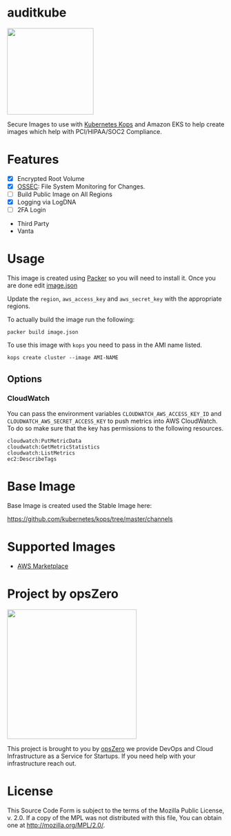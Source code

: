 # auditkube

<img src="http://assets.opszero.com.s3.amazonaws.com/images/auditkube.png" width="200px" />

Secure Images to use with [Kubernetes
Kops](https://github.com/kubernetes/kops) and Amazon EKS to help create images which help
with PCI/HIPAA/SOC2 Compliance.

# Features

 - [X] Encrypted Root Volume
 - [X] [OSSEC](https://ossec.github.io/): File System Monitoring for Changes.
 - [ ] Build Public Image on All Regions
 - [X] Logging via LogDNA
 - [ ] 2FA Login

 - Third Party
  - Vanta

# Usage

This image is created using [Packer](https://www.packer.io/) so you will need
to install it. Once you are done edit [image.json](./image.json)

Update the `region`, `aws_access_key` and `aws_secret_key` with the
appropriate regions.

To actually build the image run the following:

```
packer build image.json
```

To use this image with `kops` you need to pass in the AMI name listed.

```
kops create cluster --image AMI-NAME
```

## Options

### CloudWatch

You can pass the environment variables `CLOUDWATCH_AWS_ACCESS_KEY_ID`
and `CLOUDWATCH_AWS_SECRET_ACCESS_KEY` to push metrics into AWS
CloudWatch. To do so make sure that the key has permissions to the
following resources.

```
cloudwatch:PutMetricData
cloudwatch:GetMetricStatistics
cloudwatch:ListMetrics
ec2:DescribeTags
```

# Base Image

Base Image is created used the Stable Image here:

https://github.com/kubernetes/kops/tree/master/channels

# Supported Images

 - [AWS Marketplace](https://aws.amazon.com/marketplace/pp/B075CNX5F8?qid=1504900511561&sr=0-1&ref_=srh_res_product_title)

# Project by opsZero

<a href="https://www.opszero.com"><img src="http://assets.opszero.com.s3.amazonaws.com/images/opszero_11_29_2016.png" width="300px"/></a>

This project is brought to you by [opsZero](https://www.opszero.com) we
provide DevOps and Cloud Infrastructure as a Service for Startups. If you
need help with your infrastructure reach out.

# License

This Source Code Form is subject to the terms of the Mozilla Public
License, v. 2.0. If a copy of the MPL was not distributed with this
file, You can obtain one at http://mozilla.org/MPL/2.0/.
